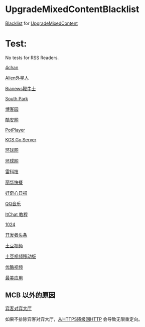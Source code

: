 # UpgradeMixedContentBlacklist

[Blacklist](https://raw.githubusercontent.com/ivysrono/UpgradeMixedContentBlacklist/master/Blacklist.json) for [UpgradeMixedContent](https://github.com/gloomy-ghost/UpgradeMixedContent)

# Test:

No tests for RSS Readers.

[4chan](https://www.4chan.org/)

[Alien外星人](https://www.aliengu.com/)

[Bianews鞭牛士](https://www.bianews.com/)

[South Park](https://southpark.cc.com/)

[博客园](https://www.cnblogs.com/smyhvae/p/8732781.html)

[酷安网](https://coolapk.com/apk/com.oasisfeng.greenify)

[PotPlayer](https://potplayer.daum.net/)

[KGS Go Server](https://www.gokgs.com/)

[环球网](https://m.huanqiu.com/r/MV8wXzg3MTg4MDZfMTQyNV8xNDU4MTE0NTQw)

[环球网](https://w.huanqiu.com/r/MV8wXzg3MTg4MDZfMTQyNV8xNDU4MTE0NTQw)

[雷科技](https://www.leikeji.com/)

[丽华快餐](https://www.lihua.com/)

[好奇心日报](https://www.qdaily.com/)

[QQ音乐](https://y.qq.com/n/yqq/mv/v/m00227bxwss.html)

[ItChat 教程](https://itchat.readthedocs.io/zh/latest/tutorial/tutorial0/)

[1024](https://www.t66y.com/htm_data/7/1807/3215559.html)

[开发者头条](https://toutiao.io/posts/48x2bx/preview)

[土豆视频](https://new-play.tudou.com/v/XMzU4MTg5NTg3Mg.html)

[土豆视频移动版](https://compaign.tudou.com/v/XMzU4MTg5NTg3Mg)

[优酷视频](https://v.youku.com/v_show/id_XNjQ1OTkxMDcy.html)

[最美应用](https://zuimeia.com/app/5421/)

## MCB 以外的原因

[弈客对弈大厅](http://portal.yikeweiqi.com/online/index/index.html)

如果不排除弈客对弈大厅，[从HTTPS降级回HTTP](https://github.com/ivysrono/Scripts/blob/master/Better-yikeweiqi.user.js#L27) 会导致无限重定向。